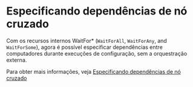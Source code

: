 # Especificando dependências de nó cruzado

Com os recursos internos WaitFor\* (`WaitForAll`, `WaitForAny`, and `WaitForSome`), agora é possível especificar dependências entre computadores durante execuções de configuração, sem a orquestração externa. 

Para obter mais informações, veja [Especificando dependências de nó cruzado](../dsc/crossNodeDependencies.md)

<!--HONumber=Jun16_HO4-->


